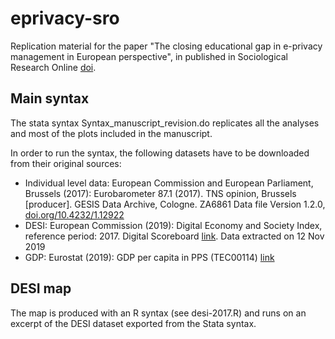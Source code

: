 # eprivacy-sro
Replication material for the paper "The closing educational gap in e-privacy management in European perspective", in published in Sociological Research Online [doi](https://doi.org/10.1177/13607804211023524).

## Main syntax
The stata syntax Syntax_manuscript_revision.do replicates all the analyses and most of the plots included in the manuscript. 

In order to run the syntax, the following datasets have to be downloaded from their original sources:
- Individual level data: European Commission and European Parliament, Brussels (2017): Eurobarometer 87.1 (2017). TNS opinion, Brussels [producer]. GESIS Data Archive, Cologne. ZA6861 Data file Version 1.2.0, [doi.org/10.4232/1.12922](https://doi.org/10.4232/1.12922)
- DESI: European Commission (2019): Digital Economy and Society Index, reference period: 2017. Digital Scoreboard [link](https://digital-agenda-data.eu/charts/desi-composite#chart={%22indicator%22:%22desi_sliders%22,%22breakdown%22:{%22desi_1_conn%22:5,%22desi_2_hc%22:5,%22desi_3_ui%22:3,%22desi_4_idt%22:4,%22desi_5_dps%22:3},%22unit-measure%22:%22pc_desi_sliders%22,%22time-period%22:%222017%22}). Data extracted on 12 Nov 2019
- GDP: Eurostat (2019): GDP per capita in PPS (TEC00114) [link](https://ec.europa.eu/eurostat/databrowser/view/TEC00114/default/table)

## DESI map
The map is produced with an R syntax (see desi-2017.R) and runs on an excerpt of the DESI dataset exported from the Stata syntax. 
